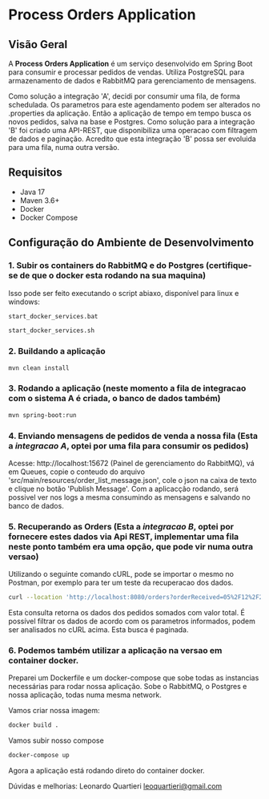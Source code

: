 # Process Orders Application

## Visão Geral
A **Process Orders Application** é um serviço desenvolvido em Spring Boot para consumir e processar pedidos de vendas. Utiliza PostgreSQL para armazenamento de dados e RabbitMQ para gerenciamento de mensagens.

Como solução a integração 'A', decidi por consumir uma fila, de forma schedulada. Os parametros para este agendamento podem ser alterados no .properties da aplicação.
Então a aplicação de tempo em tempo busca os novos pedidos, salva na base e Postgres. 
Como solução para a integração 'B' foi criado uma API-REST, que disponibiliza uma operacao com filtragem de dados e paginação.
Acredito que esta integração 'B' possa ser evoluida para uma fila, numa outra versão.

## Requisitos
- Java 17
- Maven 3.6+
- Docker
- Docker Compose

## Configuração do Ambiente de Desenvolvimento
### 1. Subir os containers do RabbitMQ e do Postgres (certifique-se de que o docker esta rodando na sua maquina)
Isso pode ser feito executando o script abiaxo, disponível para linux e windows:
```bash
start_docker_services.bat
```
```bash
start_docker_services.sh
```

### 2. Buildando a aplicação
```bash
mvn clean install
```

### 3. Rodando a aplicação (neste momento a fila de integracao com o sistema A é criada, o banco de dados também)
```bash
mvn spring-boot:run
```

### 4. Enviando mensagens de pedidos de venda a nossa fila (Esta a *integracao A*, optei por uma fila para consumir os pedidos)
Acesse: http://localhost:15672 (Painel de gerenciamento do RabbitMQ), vá em Queues, copie o conteudo do arquivo 'src/main/resources/order_list_message.json',
cole o json na caixa de texto e clique no botão 'Publish Message'.
Com a aplicacção rodando, será possivel ver nos logs a mesma consumindo as mensagens e salvando no banco de dados.

### 5. Recuperando as Orders (Esta a *integracao B*, optei por fornecere estes dados via Api REST, implementar uma fila neste ponto também era uma opção, que pode vir numa outra versao)
Utilizando o seguinte comando cURL, pode se importar o mesmo no Postman, por exemplo para ter um teste da recuperacao dos dados.
```bash
curl --location 'http://localhost:8080/orders?orderReceived=05%2F12%2F2024&sellerCode=325&clienteDocument=987.654.321-00&page=0&size=10&sort=orderReceived%2Casc'
```
Esta consulta retorna os dados dos pedidos somados com valor total. É possível filtrar os dados de acordo com os parametros informados, podem ser analisados no cURL acima.
Esta busca é paginada.

### 6. Podemos também utilizar a aplicação na versao em container docker. 
Preparei um Dockerfile e um docker-compose que sobe todas as instancias necessárias para rodar nossa aplicação.
Sobe o RabbitMQ, o Postgres e nossa aplicação, todas numa mesma network.

Vamos criar nossa imagem:
```bash
docker build .
```
Vamos subir nosso compose
```bash
docker-compose up
```
Agora a aplicação está rodando direto do container docker.

Dúvidas e melhorias:
Leonardo Quartieri
leoquartieri@gmail.com





